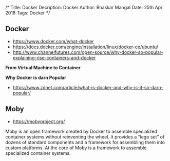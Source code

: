 /*
Title: Docker
Decription: Docker
Author: Bhaskar Mangal
Date: 25th Apr 2018
Tags: Docker
*/

## Docker
- https://www.docker.com/what-docker
- https://docs.docker.com/engine/installation/linux/docker-ce/ubuntu/
- http://www.channelfutures.com/open-source/why-docker-so-popular-explaining-rise-containers-and-docker

**From Virtual Machine to Container**

**Why Docker is darn Popular**
- https://www.zdnet.com/article/what-is-docker-and-why-is-it-so-darn-popular/


## Moby
- https://mobyproject.org/

Moby is an open framework created by Docker to assemble specialized container systems without reinventing the wheel. It provides a “lego set” of dozens of standard components and a framework for assembling them into custom platforms. At the core of Moby is a framework to assemble specialized container systems.